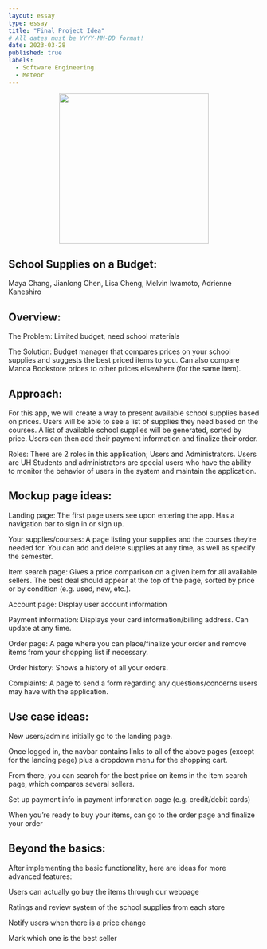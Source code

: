 ```yaml
---
layout: essay
type: essay
title: "Final Project Idea"
# All dates must be YYYY-MM-DD format!
date: 2023-03-28
published: true
labels:
  - Software Engineering
  - Meteor
---
```

<p align="center">
<img src="https://cdn.shopify.com/s/files/1/0029/8159/3158/articles/school-supplies-knolling_1100x734.jpg?v=1630533526" width="300px" >
</p>


## School Supplies on a Budget: 
Maya Chang, Jianlong Chen, Lisa Cheng, Melvin Iwamoto, Adrienne Kaneshiro

## Overview: 
The Problem: Limited budget, need school materials

The Solution: Budget manager that compares prices on your school supplies and suggests the best priced items to you. Can also compare Manoa Bookstore prices to other prices elsewhere (for the same item).

## Approach:
For this app, we will create a way to present available school supplies based on prices. Users will be able to see a list of supplies they need based on the courses. A list of available school supplies will be generated, sorted by price. Users can then add their payment information and finalize their order.

Roles: There are 2 roles in this application; Users and Administrators.  Users are UH Students and administrators are special users who have the ability to monitor the behavior of users in the system and maintain the application. 

## Mockup page ideas:
Landing page: The first page users see upon entering the app. Has a navigation bar to sign in or sign up.

Your supplies/courses: A page listing your supplies and the courses they’re needed for. You can add and delete supplies at any time, as well as specify the semester.

Item search page: Gives a price comparison on a given item for all available sellers. The best deal should appear at the top of the page, sorted by price or by condition (e.g. used, new, etc.). 

Account page: Display user account information 

Payment information: Displays your card information/billing address. Can update at any time.

Order page: A page where you can place/finalize your order and remove items from your shopping list if necessary.

Order history: Shows a history of all your orders.

Complaints: A page to send a form regarding any questions/concerns users may have with the application.

## Use case ideas:
New users/admins initially go to the landing page.

Once logged in, the navbar contains links to all of the above pages (except for the landing page) plus a dropdown menu for the shopping cart. 

From there, you can search for the best price on items in the item search page, which compares several sellers.

Set up payment info in payment information page (e.g. credit/debit cards)

When you’re ready to buy your items, can go to the order page and finalize your order


## Beyond the basics:
After implementing the basic functionality, here are ideas for more advanced features:

Users can actually go buy the items through our webpage 

Ratings and review system of the school supplies from each store 

Notify users when there is a price change 

Mark which one is the best seller







